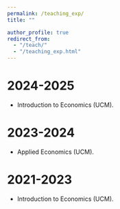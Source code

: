 ```yaml
---
permalink: /teaching_exp/
title: ""

author_profile: true
redirect_from: 
  - "/teach/"
  - "/teaching_exp.html"
---
```

      
2024-2025
======

* Introduction to Economics (UCM).

2023-2024
======

* Applied Economics (UCM).

2021-2023
======

* Introduction to Economics (UCM).
